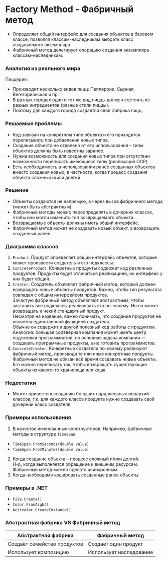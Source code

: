 ﻿# Factory Method - Фабричный метод
* Определяет общий интерфейс для создания объектов в базовом классе, позволяя классам-наследникам выбрать класс создаваемого экземпляра.
* Фабричный метод делегирует операцию создания экземпляра классам-наследникам.

### Аналогия из реального мира
Пиццерия:
* Производит несколько видов пицц: Пепперони, Сырная, Вегетарианская и пр.
* В разных городах один и тот же вид пиццы должен состоять из разных ингредиентов (разные стили пиццы).
* Поэтому для каждого города создаётся своя фабрика пицц.

### Решаемые проблемы
* Код завязан на конкретном типе объекта и его приходится переписывать при добавлении новых типов.
* Создание объекта не отделено от его использования – типы объектов должны быть известны заранее.
* Нужна возможность для создания новых типов при отсутствии возможности переписать имеющиеся типы (реализация OCP).
* Есть необходимость в использовании ранее созданных объектов вместо создания новых, в частности, когда процесс создания объекта сложный и/или долгий.

### Решение
* Объекты создаются не напрямую, а через вызов фабричного метода (может быть абстрактным).
* Фабричные методы можно переопределять в дочерних классах, чтобы они могли изменить тип возвращаемого объекта.
* Возвращаемые объекты должны иметь общий интерфейс.
* Фабричный метод может не создавать новый объект, а возвращать созданный ранее.

### Диаграмма классов
1. `Product`. Продукт определяет общий интерфейс объектов, которые может произвести создатель и его подклассы.
2. `ConcreteProduct`. Конкретные продукты содержат код различных продуктов. Продукты будут отличаться реализацией, но интерфейс у них будет общий.
3. `Creator`. Создатель объявляет фабричный метод, который должен возвращать новые объекты продуктов. Важно, чтобы тип результата совпадал с общим интерфейсом продуктов.  
Зачастую фабричный метод объявляют абстрактным, чтобы заставить все подклассы реализовать его по-своему. Но он может возвращать и некий стандартный продукт.  
Несмотря на название, важно понимать, что создание продуктов не является единственной функцией создателя.  
Обычно он содержит и другой полезный код работы с продуктом.  
Аналогия: большая софтверная компания может иметь центр подготовки программистов, но основная задача компании — создавать программные продукты, а не готовить программистов.
4. `ConcreteCreator`. Конкретные создатели по-своему реализуют фабричный метод, производя те или иные конкретные продукты.  
Фабричный метод не обязан всё время создавать новые объекты.  
Его можно переписать так, чтобы возвращать существующие объекты из какого-то хранилища или кэша.

### Недостатки
* Может привести к созданию больших параллельных иерархий классов, т.к. для каждого класса продукта нужно создавать свой дочерний класс создателя.

### Примеры использования
1. В качестве именованных конструкторов. Например, фабричные методы в структуре `TimeSpan`:
* `TimeSpan FromSeconds(double value)`
* `TimeSpan FromMinutes(double value)`
2. Когда создание объекта – процесс сложный и/или долгий.  
Н-р, когда выполняется обращение к внешним ресурсам.  
Фабричный метод можно сделать асинхронным.
3. Когда необходимо кэшировать созданные ранее объекты.

### Примеры в .NET
* `File.Create()`
* `Color.FromArgb()`
* `Activator.CreateInstance()`

### Абстрактная фабрика VS Фабричный метод
| Абстрактная фабрика         | Фабричный метод         |
|-----------------------------|-------------------------|
| Создаёт семейство продуктов | Создаёт один продукт    |
| Использует композицию       | Использует наследование |
